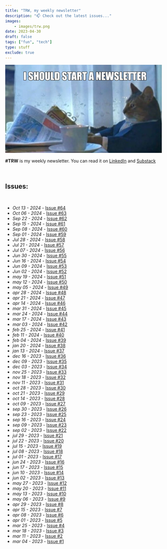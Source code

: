 ```yaml
---
title: "TRW, my weekly newsletter"
description: "📫 Check out the latest issues..."
images: 
    - images/trw.png
date: 2023-04-30
draft: false
tags: ["fun", "tech"]
type: stuff
exclude: true
---
```

[![TRW](images/newsletter.png)](https://www.linkedin.com/newsletters/%E2%98%95tech-readings-of-the-week-7039008827605692416/)

**#TRW** is my weekly newsletter. You can read it on [LinkedIn](https://www.linkedin.com/build-relation/newsletter-follow?entityUrn=7039008827605692416) and [Substack](https://techreadingsoftheweek.substack.com/)

&nbsp;

## Issues:

&nbsp;

- *Oct 13 - 2024* - [Issue #64](https://www.linkedin.com/pulse/ai-dystopia-utopia-agentic-era-begins-what-founder-mode-reggiani-stlrf)
- *Oct 06 - 2024* - [Issue #63](https://www.linkedin.com/pulse/why-ai-wont-solve-climate-change-subprime-crisis-italian-reggiani-8gz3f)
- *Sep 22 - 2024* - [Issue #62](https://www.linkedin.com/pulse/energy-tech-eating-world-draghi-trying-save-europe-from-reggiani-mv8lf)
- *Sep 15 - 2024* - [Issue #61](https://www.linkedin.com/pulse/future-european-competitiveness-how-china-killing-soul-reggiani-qmfrf)
- *Sep 08 - 2024* - [Issue #60](https://www.linkedin.com/pulse/why-humanity-needs-ai-dawn-new-startup-era-own-future-reggiani-zrghf)
- *Sep 01 - 2024* - [Issue #59](https://www.linkedin.com/pulse/trw-59-sep-01-2024-edoardo-reggiani-zb1hf)
- *Jul 28 - 2024* - [Issue #58](https://www.linkedin.com/pulse/trw-58-july-28-2024-edoardo-reggiani-3b31f)
- *Jul 21 - 2024* - [Issue #57](https://www.linkedin.com/pulse/trw-57-july-21-2024-edoardo-reggiani-oat3f/)
- *Jul 07 - 2024* - [Issue #56](https://www.linkedin.com/pulse/trw-56-july-07-2024-edoardo-reggiani-ukoof) 
- *Jun 30 - 2024* - [Issue #55](https://www.linkedin.com/pulse/trw-55-june-30-2024-edoardo-reggiani-ujrff)
- *Jun 16 - 2024* - [Issue #54](https://www.linkedin.com/pulse/trw-54-june-16-2024-edoardo-reggiani-vmu5f)
- *Jun 09 - 2024* - [Issue #53](https://www.linkedin.com/pulse/trw-53-june-09-2024-edoardo-reggiani-4saif)
- *Jun 02 - 2024* - [Issue #52](https://www.linkedin.com/pulse/trw-52-june-02-2024-edoardo-reggiani-m4qyf)
- *may 19 - 2024* - [Issue #51](https://www.linkedin.com/pulse/trw-51-may-19-2024-edoardo-reggiani-1eswf)
- *may 12 - 2024* - [Issue #50](https://www.linkedin.com/pulse/trw-50-may-12-2024-edoardo-reggiani-bm0kf/)
- *may 05 - 2024* - [Issue #49](https://www.linkedin.com/pulse/trw-49-5-may-2024-edoardo-reggiani-yqb9f)
- *apr 28 - 2024* - [Issue #48](https://www.linkedin.com/pulse/trw-48-28-apr-2024-edoardo-reggiani-vc2sf)
- *apr 21 - 2024* - [Issue #47](https://www.linkedin.com/pulse/trw-47-21-apr-2024-edoardo-reggiani-py2bf)
- *apr 14 - 2024* - [Issue #46](https://www.linkedin.com/pulse/trw-46-14-apr-2024-edoardo-reggiani-u7zaf)
- *mar 31 - 2024* - [Issue #45](https://www.linkedin.com/pulse/trw-45-30-mar-2024-edoardo-reggiani-ajl8f)
- *mar 24 - 2024* - [Issue #44](https://www.linkedin.com/pulse/trw-44-24-mar-2024-edoardo-reggiani-6ac9f/)
- *mar 17 - 2024* - [Issue #43](https://www.linkedin.com/pulse/trw-43-17-mar-2024-edoardo-reggiani-8nozf)
- *mar 03 - 2024* - [Issue #42](https://www.linkedin.com/pulse/trw-42-3-mar-2024-edoardo-reggiani-awq1f)
- *feb 25 - 2024* - [Issue #41](https://www.linkedin.com/pulse/trw-41-25-feb-2024-edoardo-reggiani-minvf)
- *feb 11 - 2024* - [Issue #40](https://www.linkedin.com/pulse/trw-40-11-feb-2024-edoardo-reggiani-p67uf)
- *feb 04 - 2024* - [Issue #39](https://www.linkedin.com/pulse/trw-39-04-feb-2024-edoardo-reggiani-h1qcf)
- *jan 20 - 2024* - [Issue #38](https://www.linkedin.com/pulse/trw-38-20-jan-2024-edoardo-reggiani-nq23f/)
- *jan 13 - 2024* - [Issue #37](https://www.linkedin.com/pulse/trw-37-13-jan-2024-edoardo-reggiani-rkxff)
- *dec 16 - 2023* - [Issue #36](https://www.linkedin.com/pulse/trw-36-16-dec-2023-edoardo-reggiani-xbwyf/)
- *dec 09 - 2023* - [Issue #35](https://www.linkedin.com/pulse/trw-35-9-dec-2023-edoardo-reggiani-ot9jf/)
- *dec 03 - 2023* - [Issue #34](https://www.linkedin.com/pulse/trw-34-3-dec-2023-edoardo-reggiani-lbxsf/)
- *nov 25 - 2023* - [Issue #33](https://www.linkedin.com/pulse/trw-33-25-nov-2023-edoardo-reggiani-nh0kf/)
- *nov 18 - 2023* - [Issue #32](https://www.linkedin.com/pulse/trw-32-18-nov-2023-edoardo-reggiani-qg1df)
- *nov 11 - 2023* - [Issue #31](https://www.linkedin.com/pulse/trw-31-11-nov-2023-edoardo-reggiani-newnf)
- *oct 28 - 2023* - [Issue #30](https://www.linkedin.com/pulse/trw-30-28-oct-2023-edoardo-reggiani-akbqf)
- *oct 21 - 2023* - [Issue #29](https://www.linkedin.com/pulse/trw-29-21-oct-2023-edoardo-reggiani-75qmf)
- *oct 14 - 2023* - [Issue #28](https://www.linkedin.com/pulse/trw-28-14-oct-2023-edoardo-reggiani-motpf/)
- *oct 09 - 2023* - [Issue #27](https://www.linkedin.com/pulse/trw-27-09-oct-2023-edoardo-reggiani)
- *sep 30 - 2023* - [Issue #26](https://www.linkedin.com/pulse/trw-26-30-sep-2023-edoardo-reggiani)
- *sep 23 - 2023* - [Issue #25](https://www.linkedin.com/pulse/trw-25-23-sep-2023-edoardo-reggiani)
- *sep 16 - 2023* - [Issue #24](https://www.linkedin.com/pulse/trw-24-16-sep-2023-edoardo-reggiani)
- *sep 09 - 2023* - [Issue #23](https://www.linkedin.com/pulse/trw-23-09-sep-2023-edoardo-reggiani)
- *sep 02 - 2023* - [Issue #22](https://www.linkedin.com/pulse/trw-22-02-sep-2023-edoardo-reggiani)
- *jul 29 - 2023* - [Issue #21](http://www.linkedin.com/pulse/tech-readings-week-21-edoardo-reggiani)
- *jul 22 - 2023* - [Issue #20](http://www.linkedin.com/pulse/tech-readings-week-20-edoardo-reggiani)
- *jul 15 - 2023* - [Issue #19](http://www.linkedin.com/pulse/tech-readings-week-19-edoardo-reggiani)
- *jul 08 - 2023* - [Issue #18](http://www.linkedin.com/pulse/tech-readings-week-18-edoardo-reggiani)
- *jul 01 - 2023* - [Issue #17](https://www.linkedin.com/pulse/tech-readings-week-17-edoardo-reggiani)
- *jun 24 - 2023* - [Issue #16](https://www.linkedin.com/pulse/tech-readings-week-16-edoardo-reggiani)
- *jun 17 - 2023* - [Issue #15](https://www.linkedin.com/pulse/tech-readings-week-15-edoardo-reggiani)
- *jun 10 - 2023* - [Issue #14](https://www.linkedin.com/pulse/tech-readings-week-14-edoardo-reggiani)
- *jun 02 - 2023* - [Issue #13](https://www.linkedin.com/pulse/tech-readings-week-13-edoardo-reggiani)
- *may 27 - 2023* - [Issue #12](https://www.linkedin.com/pulse/tech-readings-week-12-edoardo-reggiani)
- *may 20 - 2023* - [Issue #11](https://www.linkedin.com/pulse/tech-readings-week-11-edoardo-reggiani)
- *may 13 - 2023* - [Issue #10](https://www.linkedin.com/pulse/tech-readings-week-10-edoardo-reggiani)
- *may 06 - 2023* - [Issue #9](https://www.linkedin.com/pulse/tech-readings-week-9-edoardo-reggiani)
- *apr 29 - 2023* - [Issue #8](https://www.linkedin.com/pulse/tech-readings-week-8-edoardo-reggiani)
- *apr 15 - 2023* - [Issue #7](https://www.linkedin.com/pulse/tech-readings-week-7-edoardo-reggiani)
- *apr 08 - 2023* - [Issue #6](https://www.linkedin.com/pulse/tech-readings-week-6-edoardo-reggiani)
- *apr 01 - 2023* - [Issue #5](https://www.linkedin.com/pulse/tech-readings-week-5-edoardo-reggiani)
- *mar 25 - 2023* - [Issue #4](https://www.linkedin.com/pulse/tech-readings-week-4-edoardo-reggiani/)
- *mar 18 - 2023* - [Issue #3](https://www.linkedin.com/pulse/tech-readings-week-3-edoardo-reggiani)
- *mar 11 - 2023* - [Issue #2](https://www.linkedin.com/pulse/tech-readings-week-2-edoardo-reggiani)
- *mar 04 - 2023* - [Issue #1](https://www.linkedin.com/post/edit/7037442341019762688/)